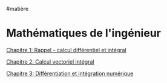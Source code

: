 #matière 
# Mathématiques de l'ingénieur

[Chapitre 1: Rappel - calcul différentiel et intégral](Rappel%20-%20calcul%20différentiel%20et%20intégral.md)

[Chapitre 2: Calcul vectoriel intégral](Calcul%20vectoriel%20intégral.md)

[Chapitre 3: Différentiation et intégration numérique](Différentiation%20et%20intégration%20numérique.md)

